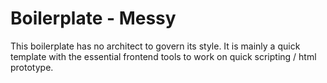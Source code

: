 Boilerplate - Messy
=========
This boilerplate has no architect to govern its style.  It is mainly a quick template with the essential frontend tools to work on quick scripting / html prototype.

